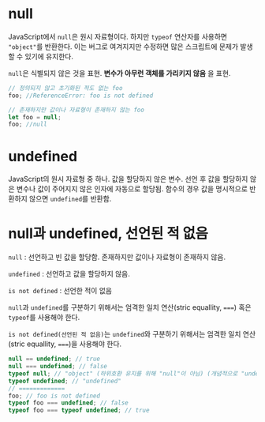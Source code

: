 # null

JavaScript에서 `null`은 원시 자료형이다. 하지만 `typeof` 연산자를 사용하면 `"object"`를 반환한다. 이는 버그로 여겨지지만 수정하면 많은 스크립트에 문제가 발생할 수 있기에 유지한다.

`null`은 식별되지 않은 것을 표현. **변수가 아무런 객체를 가리키지 않음** 을 표현.

```javascript
// 정의되지 않고 초기화된 적도 없는 foo
foo; //ReferenceError: foo is not defined

// 존재하지만 값이나 자료형이 존재하지 않는 foo
let foo = null;
foo; //null
```

# undefined

JavaScript의 원시 자료형 중 하나. 값을 할당하지 않은 변수. 선언 후 값을 할당하지 않은 변수나 값이 주어지지 않은 인자에 자동으로 할당됨. 함수의 경우 값을 명시적으로 반환하지 않으면 `undefined`를 반환함.

# null과 undefined, 선언된 적 없음

`null` : 선언하고 빈 값을 할당함. 존재하지만 값이나 자료형이 존재하지 않음.

`undefined` : 선언하고 값을 할당하지 않음.

`is not defined` : 선언한 적이 없음

`null`과 `undefined`를 구분하기 위해서는 엄격한 일치 연산(stric equallity, `===`) 혹은 `typeof`를 사용해야 한다.

`is not defined(선언된 적 없음)`는 `undefined`와 구분하기 위해서는 엄격한 일치 연산(stric equallity, `===`)을 사용해야 한다.

```javascript
null == undefined; // true
null === undefined; // false
typeof null; // "object" (하위호환 유지를 위해 "null"이 아님) (개념적으로 "undefined"는 값이 없음이고, "null"은 객체가 없음이기 때문에 "null"의 타입이 "object"가 나온다고 볼 수 있다.)
typeof undefined; // "undefined"
// =============
foo; // foo is not defined
typeof foo === undefined; // false
typeof foo === typeof undefined; // true
```
